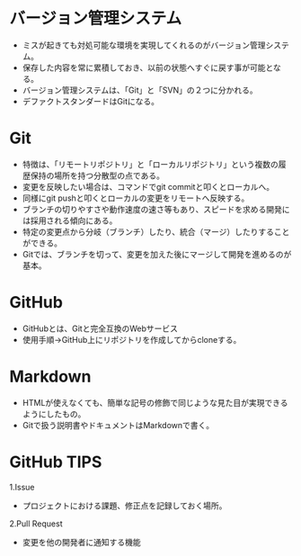 # バージョン管理システム
- ミスが起きても対処可能な環境を実現してくれるのがバージョン管理システム。
- 保存した内容を常に累積しておき、以前の状態へすぐに戻す事が可能となる。
- バージョン管理システムは、「Git」と「SVN」の２つに分かれる。
- デファクトスタンダードはGitになる。

# Git
- 特徴は、「リモートリポジトリ」と「ローカルリポジトリ」という複数の履歴保持の場所を持つ分散型の点である。
- 変更を反映したい場合は、コマンドでgit commitと叩くとローカルへ。
- 同様にgit pushと叩くとローカルの変更をリモートへ反映する。
- ブランチの切りやすさや動作速度の速さ等もあり、スピードを求める開発には採用される傾向にある。
- 特定の変更点から分岐（ブランチ）したり、統合（マージ）したりすることができる。
- Gitでは、ブランチを切って、変更を加えた後にマージして開発を進めるのが基本。

# GitHub
- GitHubとは、Gitと完全互換のWebサービス
- 使用手順→GitHub上にリポジトリを作成してからcloneする。

# Markdown
- HTMLが使えなくても、簡単な記号の修飾で同じような見た目が実現できるようにしたもの。
- Gitで扱う説明書やドキュメントはMarkdownで書く。

# GitHub TIPS
1.Issue
- プロジェクトにおける課題、修正点を記録しておく場所。

2.Pull Request
- 変更を他の開発者に通知する機能
